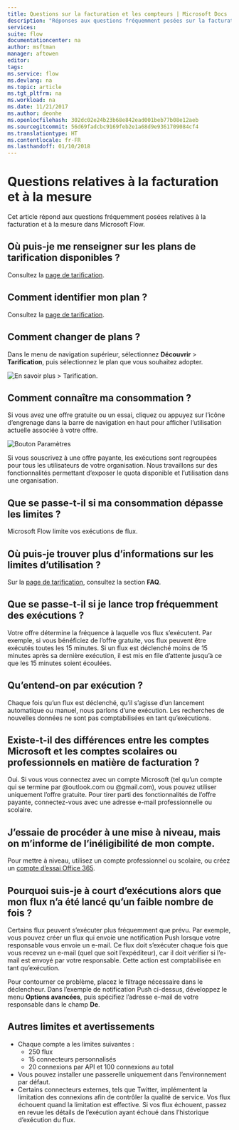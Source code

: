 ```yaml
---
title: Questions sur la facturation et les compteurs | Microsoft Docs
description: "Réponses aux questions fréquemment posées sur la facturation et la mesure dans Microsoft Flow"
services: 
suite: flow
documentationcenter: na
author: msftman
manager: aftowen
editor: 
tags: 
ms.service: flow
ms.devlang: na
ms.topic: article
ms.tgt_pltfrm: na
ms.workload: na
ms.date: 11/21/2017
ms.author: deonhe
ms.openlocfilehash: 302dc02e24b23b68e842ead001beb77b08e12aeb
ms.sourcegitcommit: 56d69fadcbc9169feb2e1a68d9e9361709084cf4
ms.translationtype: HT
ms.contentlocale: fr-FR
ms.lasthandoff: 01/10/2018
---
```

# <a name="billing-and-metering-questions"></a>Questions relatives à la facturation et à la mesure

Cet article répond aux questions fréquemment posées relatives à la facturation et à la mesure dans Microsoft Flow.

## <a name="where-can-i-find-out-what-pricing-plans-are-available"></a>Où puis-je me renseigner sur les plans de tarification disponibles ?

Consultez la [page de tarification](https://flow.microsoft.com/pricing/).

## <a name="where-can-i-find-out-what-my-plan-is"></a>Comment identifier mon plan ?

Consultez la [page de tarification](https://flow.microsoft.com/pricing/).

## <a name="how-do-i-switch-plans"></a>Comment changer de plans ?

Dans le menu de navigation supérieur, sélectionnez **Découvrir** > **Tarification**, puis sélectionnez le plan que vous souhaitez adopter.

![En savoir plus > Tarification.](./media/billing-questions/learn-pricing.png)

## <a name="how-do-i-know-how-much-ive-used"></a>Comment connaître ma consommation ?

Si vous avez une offre gratuite ou un essai, cliquez ou appuyez sur l’icône d’engrenage dans la barre de navigation en haut pour afficher l’utilisation actuelle associée à votre offre. 

![Bouton Paramètres](./media/billing-questions/settings.png)

Si vous souscrivez à une offre payante, les exécutions sont regroupées pour tous les utilisateurs de votre organisation. Nous travaillons sur des fonctionnalités permettant d’exposer le quota disponible et l’utilisation dans une organisation.

## <a name="what-happens-if-my-usage-exceeds-the-limits"></a>Que se passe-t-il si ma consommation dépasse les limites ?

Microsoft Flow limite vos exécutions de flux.

## <a name="where-can-i-find-more-information-regarding-the-usage-limits"></a>Où puis-je trouver plus d’informations sur les limites d’utilisation ?

Sur la [page de tarification](https://flow.microsoft.com/pricing/), consultez la section **FAQ**.

## <a name="what-happens-if-i-try-to-execute-runs-too-frequently"></a>Que se passe-t-il si je lance trop fréquemment des exécutions ?

Votre offre détermine la fréquence à laquelle vos flux s’exécutent. Par exemple, si vous bénéficiez de l’offre gratuite, vos flux peuvent être exécutés toutes les 15 minutes. Si un flux est déclenché moins de 15 minutes après sa dernière exécution, il est mis en file d’attente jusqu’à ce que les 15 minutes soient écoulées.

## <a name="what-counts-as-a-run"></a>Qu’entend-on par exécution ?

Chaque fois qu’un flux est déclenché, qu’il s’agisse d’un lancement automatique ou manuel, nous parlons d’une exécution. Les recherches de nouvelles données ne sont pas comptabilisées en tant qu’exécutions.

## <a name="are-there-differences-between-microsoft-accounts-and-work-or-school-accounts-for-billing"></a>Existe-t-il des différences entre les comptes Microsoft et les comptes scolaires ou professionnels en matière de facturation ?

Oui. Si vous vous connectez avec un compte Microsoft (tel qu’un compte qui se termine par @outlook.com ou @gmail.com), vous pouvez utiliser uniquement l’offre gratuite. Pour tirer parti des fonctionnalités de l’offre payante, connectez-vous avec une adresse e-mail professionnelle ou scolaire.

## <a name="im-trying-to-upgrade-but-im-told-my-account-isnt-eligible"></a>J’essaie de procéder à une mise à niveau, mais on m’informe de l’inéligibilité de mon compte.

Pour mettre à niveau, utilisez un compte professionnel ou scolaire, ou créez un [compte d’essai Office 365](https://powerbi.microsoft.com/documentation/powerbi-admin-signing-up-for-power-bi-with-a-new-office-365-trial/).

## <a name="why-did-i-run-out-of-runs-when-my-flow-only-ran-a-few-times"></a>Pourquoi suis-je à court d’exécutions alors que mon flux n’a été lancé qu’un faible nombre de fois ?

Certains flux peuvent s’exécuter plus fréquemment que prévu. Par exemple, vous pouvez créer un flux qui envoie une notification Push lorsque votre responsable vous envoie un e-mail. Ce flux doit s’exécuter chaque fois que vous recevez un e-mail (quel que soit l’expéditeur), car il doit vérifier si l’e-mail est envoyé par votre responsable. Cette action est comptabilisée en tant qu’exécution.

Pour contourner ce problème, placez le filtrage nécessaire dans le déclencheur. Dans l’exemple de notification Push ci-dessus, développez le menu **Options avancées**, puis spécifiez l’adresse e-mail de votre responsable dans le champ **De**.

## <a name="other-limits-and-caveats"></a>Autres limites et avertissements

* Chaque compte a les limites suivantes :
  * 250 flux
  * 15 connecteurs personnalisés
  * 20 connexions par API et 100 connexions au total
* Vous pouvez installer une passerelle uniquement dans l’environnement par défaut.
* Certains connecteurs externes, tels que Twitter, implémentent la limitation des connexions afin de contrôler la qualité de service. Vos flux échouent quand la limitation est effective. Si vos flux échouent, passez en revue les détails de l’exécution ayant échoué dans l’historique d’exécution du flux.